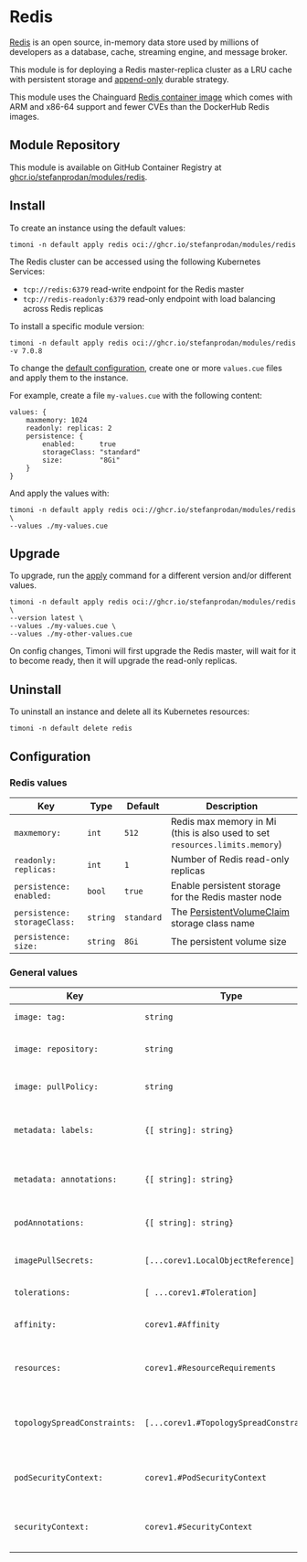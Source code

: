 # Redis

[Redis](https://redis.io/) is an open source, in-memory data store used by
millions of developers as a database, cache, streaming engine, and message broker.

This module is for deploying a Redis master-replica cluster as a LRU cache
with persistent storage and
[append-only](https://redis.io/docs/management/persistence/#append-only-file)
durable strategy.

This module uses the Chainguard
[Redis container image](https://edu.chainguard.dev/chainguard/chainguard-images/reference/redis/overview/)
which comes with ARM and x86-64 support and fewer CVEs than the DockerHub Redis images.

## Module Repository

This module is available on GitHub Container Registry at
[ghcr.io/stefanprodan/modules/redis](https://github.com/stefanprodan/timoni/pkgs/container/modules%2Fredis).

## Install

To create an instance using the default values:

```shell
timoni -n default apply redis oci://ghcr.io/stefanprodan/modules/redis
```

The Redis cluster can be accessed using the following Kubernetes Services:

- `tcp://redis:6379` read-write endpoint for the Redis master
- `tcp://redis-readonly:6379` read-only endpoint with load balancing across Redis replicas

To install a specific module version:

```shell
timoni -n default apply redis oci://ghcr.io/stefanprodan/modules/redis -v 7.0.8
```

To change the [default configuration](#configuration),
create one or more `values.cue` files and apply them to the instance.

For example, create a file `my-values.cue` with the following content:

```cue
values: {
	maxmemory: 1024
	readonly: replicas: 2
	persistence: {
		enabled:      true
		storageClass: "standard"
		size:         "8Gi"
	}
}
```

And apply the values with:

```shell
timoni -n default apply redis oci://ghcr.io/stefanprodan/modules/redis \
--values ./my-values.cue
```

## Upgrade

To upgrade, run the [apply](#install) command for a different version and/or different values.

```shell
timoni -n default apply redis oci://ghcr.io/stefanprodan/modules/redis \
--version latest \
--values ./my-values.cue \
--values ./my-other-values.cue
```

On config changes, Timoni will first upgrade the Redis master,
will wait for it to become ready, then it will upgrade the read-only replicas.

## Uninstall

To uninstall an instance and delete all its Kubernetes resources:

```shell
timoni -n default delete redis
```

## Configuration

### Redis values

| Key                          | Type     | Default    | Description                                                                                                     |
|------------------------------|----------|------------|-----------------------------------------------------------------------------------------------------------------|
| `maxmemory:`                 | `int`    | `512`      | Redis max memory in Mi (this is also used to set `resources.limits.memory`)                                     |
| `readonly: replicas:`        | `int`    | `1`        | Number of Redis read-only replicas                                                                              |
| `persistence: enabled:`      | `bool`   | `true`     | Enable persistent storage for the Redis master node                                                             |
| `persistence: storageClass:` | `string` | `standard` | The [PersistentVolumeClaim](https://kubernetes.io/docs/concepts/storage/persistent-volumes/) storage class name |
| `persistence: size:`         | `string` | `8Gi`      | The persistent volume size                                                                                      |

### General values

| Key                          | Type                                    | Default                    | Description                                                                                                                                  |
|------------------------------|-----------------------------------------|----------------------------|----------------------------------------------------------------------------------------------------------------------------------------------|
| `image: tag:`                | `string`                                | `<latest version>`         | Container image tag                                                                                                                          |
| `image: repository:`         | `string`                                | `cgr.dev/chainguard/redis` | Container image repository                                                                                                                   |
| `image: pullPolicy:`         | `string`                                | `IfNotPresent`             | [Kubernetes image pull policy](https://kubernetes.io/docs/concepts/containers/images/#image-pull-policy)                                     |
| `metadata: labels:`          | `{[ string]: string}`                   | `{}`                       | Common labels for all resources                                                                                                              |
| `metadata: annotations:`     | `{[ string]: string}`                   | `{}`                       | Common annotations for all resources                                                                                                         |
| `podAnnotations:`            | `{[ string]: string}`                   | `{}`                       | Annotations applied to pods                                                                                                                  |
| `imagePullSecrets:`          | `[...corev1.LocalObjectReference]`      | `[]`                       | [Kubernetes image pull secrets](https://kubernetes.io/docs/concepts/containers/images/#specifying-imagepullsecrets-on-a-pod)                 |
| `tolerations:`               | `[ ...corev1.#Toleration]`              | `[]`                       | [Kubernetes toleration](https://kubernetes.io/docs/concepts/scheduling-eviction/taint-and-toleration)                                        |
| `affinity:`                  | `corev1.#Affinity`                      | `{}`                       | [Kubernetes affinity and anti-affinity](https://kubernetes.io/docs/concepts/scheduling-eviction/assign-pod-node/#affinity-and-anti-affinity) |
| `resources:`                 | `corev1.#ResourceRequirements`          | `{}`                       | [Kubernetes resource requests and limits](https://kubernetes.io/docs/concepts/configuration/manage-resources-containers)                     |
| `topologySpreadConstraints:` | `[...corev1.#TopologySpreadConstraint]` | `[]`                       | [Kubernetes pod topology spread constraints](https://kubernetes.io/docs/concepts/scheduling-eviction/topology-spread-constraints)            |
| `podSecurityContext:`        | `corev1.#PodSecurityContext`            | `{runAsUser: 1001}`        | [Kubernetes pod security context](https://kubernetes.io/docs/tasks/configure-pod-container/security-context)                                 |
| `securityContext:`           | `corev1.#SecurityContext`               | `{runAsNonRoot: true}`     | [Kubernetes container security context](https://kubernetes.io/docs/tasks/configure-pod-container/security-context)                           |

